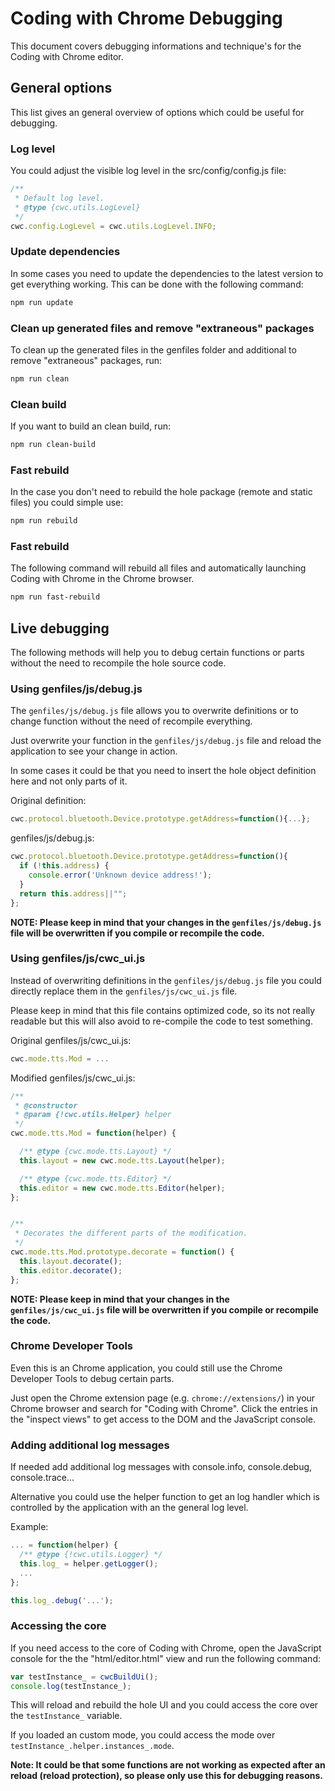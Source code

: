 Coding with Chrome Debugging
============================

This document covers debugging informations and technique's for the
Coding with Chrome editor.

## General options
This list gives an general overview of options which could be useful
for debugging.

### Log level
You could adjust the visible log level in the src/config/config.js file:
```js
/**
 * Default log level.
 * @type {cwc.utils.LogLevel}
 */
cwc.config.LogLevel = cwc.utils.LogLevel.INFO;
```

### Update dependencies
In some cases you need to update the dependencies to the latest version to
get everything working. This can be done with the following command:
```bash
npm run update
```

### Clean up generated files and remove "extraneous" packages
To clean up the generated files in the genfiles folder and additional to
remove "extraneous" packages, run:
```bash
npm run clean
```

### Clean build
If you want to build an clean build, run:
```bash
npm run clean-build
```

### Fast rebuild
In the case you don't need to rebuild the hole package (remote and static files)
you could simple use:
```bash
npm run rebuild
```

### Fast rebuild
The following command will rebuild all files and automatically launching Coding
with Chrome in the Chrome browser.
```bash
npm run fast-rebuild
```

## Live debugging
The following methods will help you to debug certain functions or parts without
the need to recompile the hole source code.

### Using genfiles/js/debug.js
The `genfiles/js/debug.js` file allows you to overwrite definitions or to change
function without the need of recompile everything.

Just overwrite your function in the `genfiles/js/debug.js` file and reload the
application to see your change in action.

In some cases it could be that you need to insert the hole object definition
here and not only parts of it.

Original definition:
```javascript
cwc.protocol.bluetooth.Device.prototype.getAddress=function(){...};
```

genfiles/js/debug.js:
```javascript
cwc.protocol.bluetooth.Device.prototype.getAddress=function(){
  if (!this.address) {
    console.error('Unknown device address!');
  }
  return this.address||"";
};
```

**NOTE: Please keep in mind that your changes in the `genfiles/js/debug.js` file
will be overwritten if you compile or recompile the code.**

### Using genfiles/js/cwc_ui.js
Instead of overwriting definitions in the `genfiles/js/debug.js` file you could
directly replace them in the `genfiles/js/cwc_ui.js` file.

Please keep in mind that this file contains optimized code, so its not really
readable but this will also avoid to re-compile the code to test something.

Original genfiles/js/cwc_ui.js:
```javascript
cwc.mode.tts.Mod = ...
```

Modified genfiles/js/cwc_ui.js:
```javascript
/**
 * @constructor
 * @param {!cwc.utils.Helper} helper
 */
cwc.mode.tts.Mod = function(helper) {

  /** @type {cwc.mode.tts.Layout} */
  this.layout = new cwc.mode.tts.Layout(helper);

  /** @type {cwc.mode.tts.Editor} */
  this.editor = new cwc.mode.tts.Editor(helper);
};


/**
 * Decorates the different parts of the modification.
 */
cwc.mode.tts.Mod.prototype.decorate = function() {
  this.layout.decorate();
  this.editor.decorate();
};
```

**NOTE: Please keep in mind that your changes in the `genfiles/js/cwc_ui.js`
file will be overwritten if you compile or recompile the code.**

### Chrome Developer Tools
Even this is an Chrome application, you could still use the Chrome Developer
Tools to debug certain parts.

Just open the Chrome extension page (e.g. `chrome://extensions/`) in your Chrome
browser and search for "Coding with Chrome".
Click the entries in the "inspect views" to get access to the DOM and the
JavaScript console.

### Adding additional log messages
If needed add additional log messages with console.info, console.debug,
console.trace...

Alternative you could use the helper function to get an log handler which is
controlled by the application with an the general log level.

Example:
```javascript
... = function(helper) {
  /** @type {!cwc.utils.Logger} */
  this.log_ = helper.getLogger();
  ...
};

this.log_.debug('...');
```

### Accessing the core
If you need access to the core of Coding with Chrome, open the JavaScript
console for the the "html/editor.html" view and run the following command:

```javascript
var testInstance_ = cwcBuildUi();
console.log(testInstance_);
```

This will reload and rebuild the hole UI and you could access the core over
the `testInstance_` variable.

If you loaded an custom mode, you could access the mode over
`testInstance_.helper.instances_.mode`.

**Note: It could be that some functions are not working as expected after an
reload (reload protection), so please only use this for debugging reasons.**
